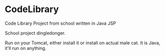# CodeLibrary
Code Library Project from school written in Java JSP

School project dingledonger.

Run on your Tomcat, either install it or install on actual male cat. It is Java, it'll run on anything.

